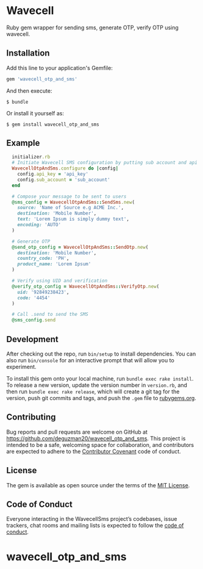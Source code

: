 # Wavecell

Ruby gem wrapper for sending sms, generate OTP, verify OTP using wavecell.

## Installation

Add this line to your application's Gemfile:

```ruby
gem 'wavecell_otp_and_sms'
```

And then execute:

    $ bundle

Or install it yourself as:

    $ gem install wavecell_otp_and_sms

## Example

  ```ruby
    initializer.rb
    # Initiate Wavecell SMS configuration by putting sub account and api key
    WavecellOtpAndSms.configure do |config|
      config.api_key = 'api_key'
      config.sub_account = 'sub_account'
    end

    # Compose your message to be sent to users
    @sms_config = WavecellOtpAndSms::SendSms.new(
      source: 'Name of Source e.g ACME Inc.',
      destination: 'Mobile Number',
      text: 'Lorem Ipsum is simply dummy text',
      encoding: 'AUTO'
    )

    # Generate OTP
    @send_otp_config = WavecellOtpAndSms::SendOtp.new(
      destination: 'Mobile Number',
      country_code: 'PH',
      product_name: 'Lorem Ipsum'
    )

    # Verify using UID and verification
    @verify_otp_config = WavecellOtpAndSms::VerifyOtp.new(
      uid: '92849238423',
      code: '4454'
    )

    # Call .send to send the SMS
    @sms_config.send

  ```

## Development

After checking out the repo, run `bin/setup` to install dependencies. You can also run `bin/console` for an interactive prompt that will allow you to experiment.

To install this gem onto your local machine, run `bundle exec rake install`. To release a new version, update the version number in `version.rb`, and then run `bundle exec rake release`, which will create a git tag for the version, push git commits and tags, and push the `.gem` file to [rubygems.org](https://rubygems.org).

## Contributing

Bug reports and pull requests are welcome on GitHub at https://github.com/deguzman20/wavecell_otp_and_sms. This project is intended to be a safe, welcoming space for collaboration, and contributors are expected to adhere to the [Contributor Covenant](http://contributor-covenant.org) code of conduct.

## License

The gem is available as open source under the terms of the [MIT License](https://opensource.org/licenses/MIT).

## Code of Conduct

Everyone interacting in the WavecellSms project’s codebases, issue trackers, chat rooms and mailing lists is expected to follow the [code of conduct](https://github.com/deguzman20/wavecell_otp_with_sms/blob/master/CODE_OF_CONDUCT.md).
# wavecell_otp_and_sms
